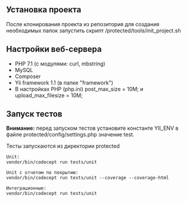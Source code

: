 ## Установка проекта

После клонирования проекта из репозитория для создания необходимых папок запустить скрипт /protected/tools/init_project.sh

## Настройки веб-сервера
* PHP 7.1 (с модулями: curl, mbstring)
* MySQL
* Composer
* Yii framework 1.1 (в папке "framework")
* В настройках PHP (php.ini) post_max_size = 10M; и upload_max_filesize = 10M;

## Запуск тестов
**Внимание:** перед запуском тестов установите константе YII_ENV в файле protected/config/settings.php значение test.

Тесты запускаются из директории protected
```
Unit:
vendor/bin/codecept run tests/unit

Unit с отчетом по покрытию:
vendor/bin/codecept run tests/unit --coverage --coverage-html 

Интеграционные:
vendor/bin/codecept run tests/unit
```
